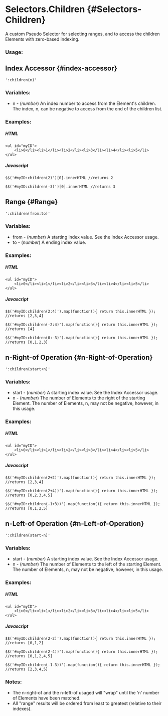 Selectors.Children {#Selectors-Children}
========================================

A custom Pseudo Selector for selecting ranges, and to access the children Elements with zero-based indexing.

### Usage:

## Index Accessor {#index-accessor}

	':children(n)'

### Variables:

* n - (*number*) An index number to access from the Element's children. The index, n, can be negative to access from the end of the children list.

###	Examples:

##### HTML

	<ul id="myID">
		<li>0</li><li>1</li><li>2</li><li>3</li><li>4</li><li>5</li>
	</ul>

##### Javascript

	$$('#myID:children(2)')[0].innerHTML //returns 2

	$$('#myID:children(-3)')[0].innerHTML //returns 3


Range {#Range}
--------------

	':children(from:to)'

### Variables:

* from - (*number*) A starting index value. See the Index Accessor usage.
* to   - (*number*) A ending index value.

###	Examples:

##### HTML

	<ul id="myID">
		<li>0</li><li>1</li><li>2</li><li>3</li><li>4</li><li>5</li>
	</ul>

##### Javascript

	$$('#myID:children(2:4)').map(function(){ return this.innerHTML }); //returns [2,3,4]

	$$('#myID:children(-2:4)').map(function(){ return this.innerHTML }); //returns [4]

	$$('#myID:children(0:-3)').map(function(){ return this.innerHTML }); //returns [0,1,2,3]

n-Right-of Operation {#n-Right-of-Operation}
--------------------------------------------

	':children(start+n)'

### Variables:

* start - (*number*) A starting index value. See the Index Accessor usage.
* n     - (*number*) The number of Elements to the right of the starting Element. The number of Elements, n, may not be negative, however, in this usage.

### Examples:

##### HTML

	<ul id="myID">
		<li>0</li><li>1</li><li>2</li><li>3</li><li>4</li><li>5</li>
	</ul>

##### Javascript

	$$('#myID:children(2+2)').map(function(){ return this.innerHTML }); //returns [2,3,4]

	$$('#myID:children(2+4))').map(function(){ return this.innerHTML }); //returns [0,2,3,4,5]

	$$('#myID:children(-1+3))').map(function(){ return this.innerHTML }); //returns [0,1,2,5]


n-Left-of Operation {#n-Left-of-Operation}
------------------------------------------

	':children(start-n)'

### Variables:

* start - (*number*) A starting index value. See the Index Accessor usage.
* n     - (*number*) The number of Elements to the left of the starting Element. The number of Elements, n, may not be negative, however, in this usage.

### Examples:

##### HTML

	<ul id="myID">
		<li>0</li><li>1</li><li>2</li><li>3</li><li>4</li><li>5</li>
	</ul>

##### Javascript

	$$('#myID:children(2-2)').map(function(){ return this.innerHTML }); //returns [0,1,2]

	$$('#myID:children(2-4))').map(function(){ return this.innerHTML }); //returns [0,1,2,4,5]

	$$('#myID:children(-1-3))').map(function(){ return this.innerHTML }); //returns [2,3,4,5]

### Notes:

- The n-right-of and the n-left-of usaged will "wrap" until the 'n' number of Elements have been matched.
- All "range" results will be ordered from least to greatest (relative to their indexes).
